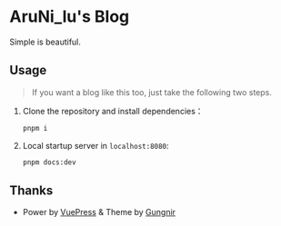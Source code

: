 # AruNi_lu's Blog

Simple is beautiful.

## Usage

> If you want a blog like this too, just take the following two steps.

1. Clone the repository and install dependencies：

    ```bash
    pnpm i
    ```

2. Local startup server in `localhost:8080`:

    ```bash
    pnpm docs:dev
    ```

## Thanks
- Power by [VuePress](https://v2.vuepress.vuejs.org/) & Theme by [Gungnir](https://github.com/Renovamen/vuepress-theme-gungnir)